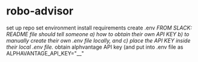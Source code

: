 # robo-advisor


set up repo
set environment
install requirements
create .env
*FROM SLACK: README file should tell someone a) how to obtain their own API KEY  b) to manually create their own .env file locally, and c) place the API KEY inside their local .env file.*
obtain alphvantage API key (and put into .env file as ALPHAVANTAGE_API_KEY="__"

